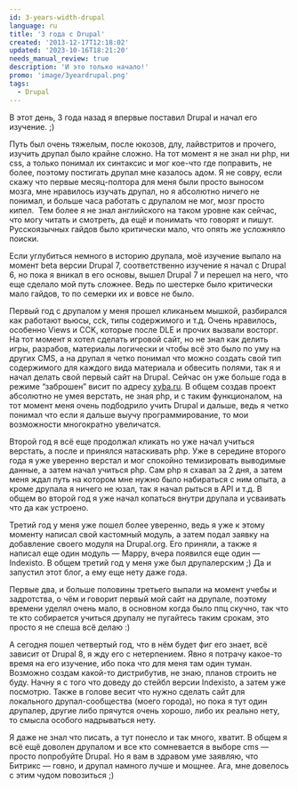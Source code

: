 ```yaml
---
id: 3-years-width-drupal
language: ru
title: '3 года с Drupal'
created: '2013-12-17T12:18:02'
updated: '2023-10-16T18:21:20'
needs_manual_review: true
description: 'И это только начало!'
promo: 'image/3yeardrupal.png'
tags:
  - Drupal
---
```


В этот день, 3 года назад я впервые поставил Drupal и начал его изучение. ;)

Путь был очень тяжелым, после юкозов, длу, лайвстритов и прочего, изучить друпал было крайне сложно. На тот момент я не знал ни php, ни css, а только понимал их синтаксис и мог кое-что где поправить, не более, поэтому постигать друпал мне казалось адом. Я не совру, если скажу что первые месяц-полтора для меня были просто выносом мозга, мне нравилось изучать друпал, но я абсолютно ничего не понимал, и больше часа работать с друпалом не мог, мозг просто кипел.  Тем более я не знал английского на таком уровне как сейчас, что могу читать и смотреть, да ещё и понимать что говорят и пишут. Русскоязычных гайдов было критически мало, что опять же усложняло поиски.

 Если углубиться немного в историю друпала, моё изучение выпало на момент beta версии Drupal 7, соответственно изучение я начал с Drupal 6, но пока я вникал в его основы, вышел Drupal 7 и перешел на него, что еще сделало мой путь сложнее. Ведь по шестерке было критически мало гайдов, то по семерки их и вовсе не было.

Первый год с друпалом у меня прошел кликаньем мышкой, разбирался как работают вьюсы, cck, типы содержимого и т.д. Очень нравилось, особенно Views и CCK, которые после DLE и прочих вызвали восторг. На тот момент я хотел сделать игровой сайт, но не знал как делить игры, разрабов, материалы логически и чтобы всё это было по уму на других CMS, а на друпал я четко понимал что можно создать свой тип содержимого для каждого вида материала и обвесить полями, так я и начал делать свой первый сайт на Drupal. Сейчас он уже больше года в режиме “заброшен” висит по адресу [<u>xyba.ru</u>](http://xyba.ru). В общем создав проект абсолютно не умея верстать, не зная php, и с таким функционалом, на тот момент меня очень подбодрило учить Drupal и дальше, ведь я четко понимал что если я дальше выучу программирование, то мои возможности многократно увеличатся.

Второй год я всё еще продолжал кликать но уже начал учиться верстать, а после и принялся натаскивать php. Уже в середине второго года я уже уверенно верстал и мог спокойно темизировать выводимые данные, а затем начал учиться php. Сам php я схавал за 2 дня, а затем меня ждал путь на котором мне нужно было набираться с ним опыта, а кроме друпала я ничего не юзал, так я начал рыться в API и т.д. В общем во второй год я уже начал копаться внутри друпала и усваивать что да как устроено.

Третий год у меня уже пошел более уверенно, ведь я уже к этому моменту написал свой кастомный модуль, а затем подал заявку на добавление своего модуля на Drupal.org. Его приняли, а также я написал еще один модуль — Mappy, вчера появился еще один — Indexisto. В общем третий год у меня уже был друпалерским ;) Да и запустил этот блог, а ему еще нету даже года.

Первые два, и больше половины третьего выпали на момент учебы и задротства, о чём и говорит первый мой сайт на друпале, поэтому времени уделял очень мало, в основном когда было ппц скучно, так что те кто собирается учиться друпалу не пугайтесь таким срокам, это просто я не спеша всё делаю :)

А сегодня пошел четвертый год, что в нём будет фиг его знает, всё зависит от Drupal 8, я жду его с нетерпением. Явно я потрачу какое-то время на его изучение, ибо пока что для меня там один туман. Возможно создам какой-то дистрибутив, не знаю, планов строить не буду. Начну я с того что доведу до стейбл версии Indexisto, а затем уже посмотрю. Также в голове весит что нужно сделать сайт для локального друпал-сообщества (моего города), но пока я тут один друпалер, другие либо прячутся очень хорошо, либо их реально нету, то смысла особого надрываться нету.

Я даже не знал что писать, а тут понесло и так много, хватит. В общем я всё ещё доволен друпалом и все кто сомневается в выборе cms — просто попробуйте Drupal. Но я вам в здравом уме заявляю, что Битрикс — говно, и друпал намного лучше и мощнее. Ага, мне довелось с этим чудом повозиться ;)
